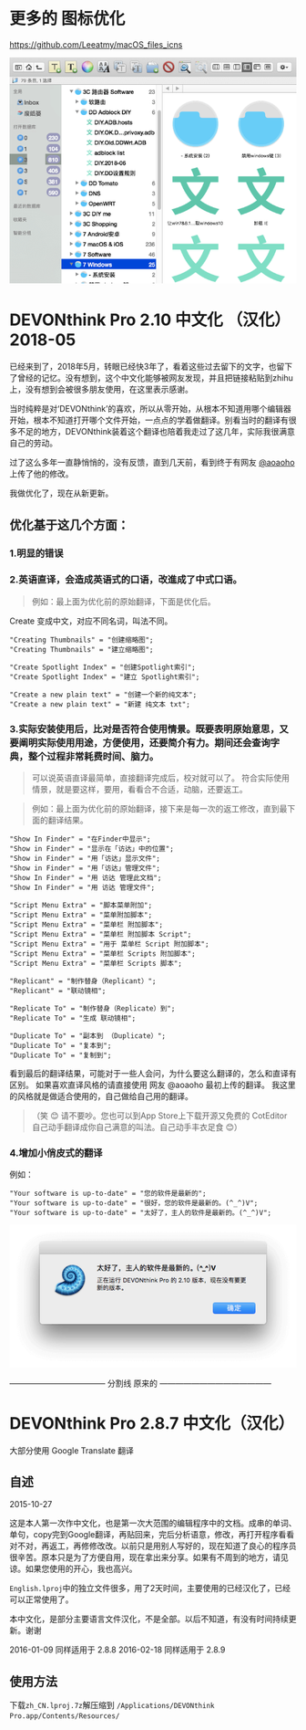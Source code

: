 
# 更多的 图标优化

https://github.com/Leeatmy/macOS_files_icns

![天天养眼666](https://raw.githubusercontent.com/Leeatmy/DEVONthink-Pro-Chinese/master/Screenshot/5.png?raw=true)


# DEVONthink Pro 2.10 中文化 （汉化）2018-05

已经来到了，2018年5月，转眼已经快3年了，看着这些过去留下的文字，也留下了曾经的记忆。没有想到，这个中文化能够被网友发现，并且把链接粘贴到zhihu上，没有想到会被很多朋友使用，在这里表示感谢。

当时纯粹是对‘DEVONthink’的喜欢，所以从零开始，从根本不知道用哪个编辑器开始，根本不知道打开哪个文件开始，一点点的学着做翻译。别看当时的翻译有很多不足的地方，DEVONthink装着这个翻译也陪着我走过了这几年，实际我很满意自己的劳动。

过了这么多年一直静悄悄的，没有反馈，直到几天前，看到终于有网友 [@aoaoho](https://github.com/aoaoho/DEVONthink-Chinese) 上传了他的修改。

我做优化了，现在从新更新。

## 优化基于这几个方面：
### 1.明显的错误
### 2.英语直译，会造成英语式的口语，改進成了中式口语。

> 例如：最上面为优化前的原始翻译，下面是优化后。

Create 变成中文，对应不同名词，叫法不同。

```
"Creating Thumbnails" = "创建缩略图";
"Creating Thumbnails" = "建立缩略图";
```
```
"Create Spotlight Index" = "创建Spotlight索引";
"Create Spotlight Index" = "建立 Spotlight索引";
```

```
"Create a new plain text" = "创建一个新的纯文本";
"Create a new plain text" = "新建 纯文本 txt";
```

### 3.实际安装使用后，比对是否符合使用情景。既要表明原始意思，又要阐明实际使用用途，方便使用，还要简介有力。期间还会查询字典，整个过程非常耗费时间、脑力。

> 可以说英语直译最简单，直接翻译完成后，校对就可以了。
> 符合实际使用情景，就是要这样，要用，看看合不合适，动脑，还要返工。

> 例如：最上面为优化前的原始翻译，接下来是每一次的返工修改，直到最下面的翻译结果。

```
"Show In Finder" = "在Finder中显示";
"Show in Finder" = "显示在「访达」中的位置";
"Show in Finder" = "用「访达」显示文件";
"Show in Finder" = "用「访达」管理文件";
"Show In Finder" = "用 访达 管理此文档";
"Show In Finder" = "用 访达 管理文件";
```

```
"Script Menu Extra" = "脚本菜单附加";
"Script Menu Extra" = "菜单附加脚本";
"Script Menu Extra" = "菜单栏 附加脚本";
"Script Menu Extra" = "菜单栏 附加脚本 Script";
"Script Menu Extra" = "用于 菜单栏 Script 附加脚本";
"Script Menu Extra" = "菜单栏 Scripts 附加脚本";
"Script Menu Extra" = "菜单栏 Scripts 脚本";
```

```
"Replicant" = "制作替身（Replicant）";
"Replicant" = "联动镜相";
```

```
"Replicate To" = "制作替身（Replicate）到";
"Replicate To" = "生成 联动镜相";
```

```
"Duplicate To" = "副本到 （Duplicate）";
"Duplicate To" = "复本到";
"Duplicate To" = "复制到";
```

看到最后的翻译结果，可能对于一些人会问，为什么要这么翻译的，怎么和直译有区别。
如果喜欢直译风格的请直接使用 网友 @aoaoho 最初上传的翻译。
我这里的风格就是做适合使用的，自己做给自己用的翻译。

>（笑 😊 请不要吵。您也可以到App Store上下载开源又免费的 CotEditor 自己动手翻译成你自己满意的叫法。自己动手丰衣足食 😊）

### 4.增加小俏皮式的翻译

例如：
```
"Your software is up-to-date" = "您的软件是最新的";
"Your software is up-to-date" = "很好，您的软件是最新的。(^_^)V";
"Your software is up-to-date" = "太好了，主人的软件是最新的。(^_^)V";
```

![主人我来了](https://raw.githubusercontent.com/Leeatmy/DEVONthink-Pro-Chinese/master/Screenshot/1.png?raw=true)


———————————— 分割线 原来的 ——————————————

# DEVONthink Pro 2.8.7 中文化（汉化）

大部分使用 Google Translate 翻译

## 自述

2015-10-27 

这是本人第一次作中文化，也是第一次大范围的编辑程序中的文档。成串的单词、单句，copy完到Google翻译，再贴回来，完后分析语意，修改，再打开程序看看对不对，再返工，再修修改改。以前只是用别人写好的，现在知道了良心的程序员很辛苦。原本只是为了方便自用，现在拿出来分享。如果有不周到的地方，请见谅。如果您使用的开心，我也高兴。

`English.lproj`中的独立文件很多，用了2天时间，主要使用的已经汉化了，已经可以正常使用了。

本中文化，是部分主要语言文件汉化，不是全部。以后不知道，有没有时间持续更新。谢谢

2016-01-09
同样适用于 2.8.8
2016-02-18
同样适用于 2.8.9

## 使用方法

下载`zh_CN.lproj.7z`解压缩到 `/Applications/DEVONthink Pro.app/Contents/Resources/`

